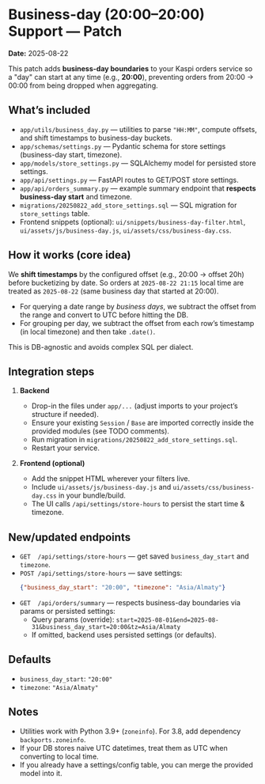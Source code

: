 
# Business-day (20:00–20:00) Support — Patch

**Date:** 2025-08-22

This patch adds **business-day boundaries** to your Kaspi orders service so a "day" can start at any time
(e.g., **20:00**), preventing orders from 20:00 → 00:00 from being dropped when aggregating.

## What’s included
- `app/utils/business_day.py` — utilities to parse `"HH:MM"`, compute offsets, and shift timestamps to business-day buckets.
- `app/schemas/settings.py` — Pydantic schema for store settings (business-day start, timezone).
- `app/models/store_settings.py` — SQLAlchemy model for persisted store settings.
- `app/api/settings.py` — FastAPI routes to GET/POST store settings.
- `app/api/orders_summary.py` — example summary endpoint that **respects business-day start** and timezone.
- `migrations/20250822_add_store_settings.sql` — SQL migration for `store_settings` table.
- Frontend snippets (optional): `ui/snippets/business-day-filter.html`, `ui/assets/js/business-day.js`, `ui/assets/css/business-day.css`.

## How it works (core idea)
We **shift timestamps** by the configured offset (e.g., 20:00 → offset 20h) before bucketizing by date.
So orders at `2025-08-22 21:15` local time are treated as `2025-08-22` (same business day that started at 20:00).

- For querying a date range by *business days*, we subtract the offset from the range and convert to UTC before hitting the DB.
- For grouping per day, we subtract the offset from each row’s timestamp (in local timezone) and then take `.date()`.

This is DB-agnostic and avoids complex SQL per dialect.

## Integration steps
1. **Backend**
   - Drop-in the files under `app/...` (adjust imports to your project’s structure if needed).
   - Ensure your existing `Session` / `Base` are imported correctly inside the provided modules (see TODO comments).
   - Run migration in `migrations/20250822_add_store_settings.sql`.
   - Restart your service.

2. **Frontend (optional)**
   - Add the snippet HTML wherever your filters live.
   - Include `ui/assets/js/business-day.js` and `ui/assets/css/business-day.css` in your bundle/build.
   - The UI calls `/api/settings/store-hours` to persist the start time & timezone.

## New/updated endpoints
- `GET  /api/settings/store-hours` — get saved `business_day_start` and `timezone`.
- `POST /api/settings/store-hours` — save settings:
  ```json
  {"business_day_start": "20:00", "timezone": "Asia/Almaty"}
  ```
- `GET  /api/orders/summary` — respects business-day boundaries via params or persisted settings:
  - Query params (override): `start=2025-08-01&end=2025-08-31&business_day_start=20:00&tz=Asia/Almaty`
  - If omitted, backend uses persisted settings (or defaults).

## Defaults
- `business_day_start`: `"20:00"`
- `timezone`: `"Asia/Almaty"`

## Notes
- Utilities work with Python 3.9+ (`zoneinfo`). For 3.8, add dependency `backports.zoneinfo`.
- If your DB stores naive UTC datetimes, treat them as UTC when converting to local time.
- If you already have a settings/config table, you can merge the provided model into it.
